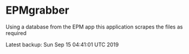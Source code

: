 # EPMgrabber
Using a database from the EPM app this application scrapes the files as required


Latest backup: Sun Sep 15 04:41:01 UTC 2019
